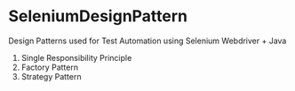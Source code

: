 # SeleniumDesignPattern
Design Patterns used for Test Automation using Selenium Webdriver + Java

1. Single Responsibility Principle
2. Factory Pattern
3. Strategy Pattern
